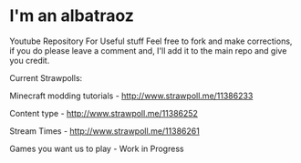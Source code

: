 # I'm an albatraoz
Youtube Repository For Useful stuff
Feel free to fork and make corrections, if you do please leave a comment and, I'll add it to the main repo and give you credit.

Current Strawpolls: 

Minecraft modding tutorials - http://www.strawpoll.me/11386233 

Content type - http://www.strawpoll.me/11386252 

Stream Times - http://www.strawpoll.me/11386261 

Games you want us to play - Work in Progress 